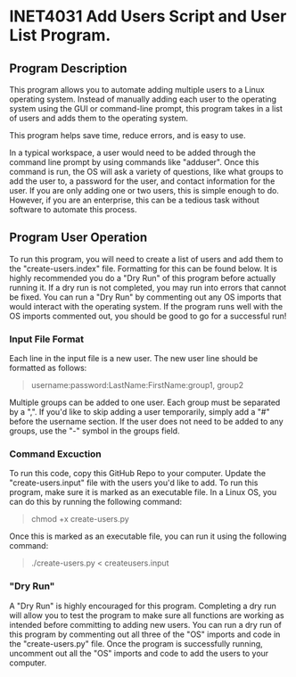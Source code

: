 # INET4031 Add Users Script and User List Program.

## Program Description
This program allows you to automate adding multiple users to a Linux operating system.  Instead of manually adding each user to the operating system using the GUI or command-line prompt, this program takes in a list of users and adds them to the operating system. 

This program helps save time, reduce errors, and is easy to use.

In a typical workspace, a user would need to be added through the command line prompt by using commands like "adduser".  Once this command is run, the OS will ask a variety of questions, like what groups to add the user to, a password for the user, and contact information for the user.  If you are only adding one or two users, this is simple enough to do.  However, if you are an enterprise, this can be a tedious task without software to automate this process.

## Program User Operation
To run this program, you will need to create a list of users and add them to the "create-users.index" file.  Formatting for this can be found below.  It is highly recommended you do a "Dry Run" of this program before actually running it.  If a dry run is not completed, you may run into errors that cannot be fixed.  You can run a "Dry Run" by commenting out any OS imports that would interact with the operating system.  If the program runs well with the OS imports commented out, you should be good to go for a successful run!

### Input File Format
Each line in the input file is a new user.  The new user line should be formatted as follows:
 > username:password:LastName:FirstName:group1, group2

Multiple groups can be added to one user.  Each group must be separated by a ",".
If you'd like to skip adding a user temporarily, simply add a "#" before the username section.
If the user does not need to be added to any groups, use the "-" symbol in the groups field.

### Command Excuction
To run this code, copy this GitHub Repo to your computer.  Update the "create-users.input" file with the users you'd like to add.  To run this program, make sure it is marked as an executable file.  In a Linux OS, you can do this by running the following command:
> chmod +x create-users.py

Once this is marked as an executable file, you can run it using the following command:
> ./create-users.py < createusers.input


### "Dry Run"
A "Dry Run" is highly encouraged for this program.  Completing a dry run will allow you to test the program to make sure all functions are working as intended before committing to adding new users.  You can run a dry run of this program by commenting out all three of the "OS" imports and code in the "create-users.py" file.  Once the program is successfully running, uncomment out all the "OS" imports and code to add the users to your computer.
